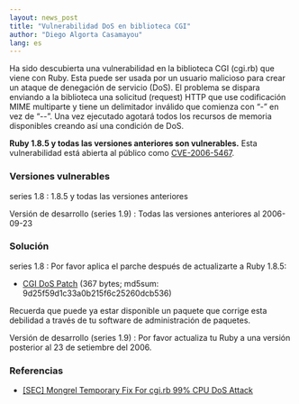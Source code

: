 ```yaml
---
layout: news_post
title: "Vulnerabilidad DoS en biblioteca CGI"
author: "Diego Algorta Casamayou"
lang: es
---
```


Ha sido descubierta una vulnerabilidad en la biblioteca CGI (cgi.rb) que
viene con Ruby. Esta puede ser usada por un usuario malicioso para crear
un ataque de denegación de servicio (DoS). El problema se dispara
enviando a la biblioteca una solicitud (request) HTTP que use
codificación MIME multiparte y tiene un delimitador inválido que
comienza con “-” en vez de “--”. Una vez ejecutado agotará todos los
recursos de memoria disponibles creando así una condición de DoS.

**Ruby 1.8.5 y todas las versiones anteriores son vulnerables.** Esta
vulnerabilidad está abierta al público como [CVE-2006-5467][1].

### Versiones vulnerables

series 1.8
: 1\.8.5 y todas las versiones anteriores

Versión de desarrollo (series 1.9)
: Todas las versiones anteriores al 2006-09-23

### Solución

series 1.8
: Por favor aplica el parche después de actualizarte a Ruby 1.8.5:

  * [CGI DoS Patch][2] (367 bytes; md5sum:
    9d25f59d1c33a0b215f6c25260dcb536)

  Recuerda que puede ya estar disponible un paquete que corrige esta
  debilidad a través de tu software de administración de paquetes.

Versión de desarrollo (series 1.9)
: Por favor actualiza tu Ruby a una versión posterior al 23 de setiembre
  del 2006.

### Referencias

* [ \[SEC\] Mongrel Temporary Fix For cgi.rb 99% CPU DoS Attack][3]



[1]: http://cve.mitre.org/cgi-bin/cvename.cgi?name=CVE-2006-5467
[2]: http://ftp.ruby-lang.org/pub/ruby/1.8/ruby-1.8.5-cgi-dos-1.patch
[3]: http://rubyforge.org/pipermail/mongrel-users/2006-October/001946.html
